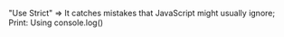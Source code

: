 "Use Strict" => It catches mistakes that JavaScript might usually ignore;
Print: Using console.log()
